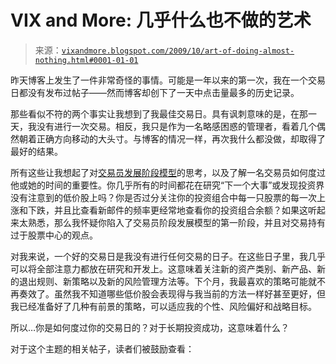 <!--yml

类别：未分类

日期：2024-05-18 17:27:09

-->

# VIX and More: 几乎什么也不做的艺术

> 来源：[`vixandmore.blogspot.com/2009/10/art-of-doing-almost-nothing.html#0001-01-01`](http://vixandmore.blogspot.com/2009/10/art-of-doing-almost-nothing.html#0001-01-01)

昨天博客上发生了一件非常奇怪的事情。可能是一年以来的第一次，我在一个交易日都没有发布过帖子——然而博客却创下了一天中点击量最多的历史记录。

那些看似不符的两个事实让我想到了我最佳交易日。具有讽刺意味的是，在那一天，我没有进行一次交易。相反，我只是作为一名略感困惑的管理者，看着几个偶然朝着正确方向移动的大头寸。与博客的情况一样，再次我什么都没做，却取得了最好的结果。

所有这些让我想起了对[交易员发展阶段模型](http://vixandmore.blogspot.com/search/label/trader%20development%20stage%20model)的思考，以及了解一名交易员如何度过他或她的时间的重要性。你几乎所有的时间都花在研究“下一个大事”或发现投资界没有注意到的低价股上吗？你是否过分关注你的投资组合中每一只股票的每一次上涨和下跌，并且比查看新邮件的频率更经常地查看你的投资组合余额？如果这听起来太熟悉，那么我怀疑你陷入了交易员阶段发展模型的第一阶段，并且对交易持有过于股票中心的观点。

对我来说，一个好的交易日是我没有进行任何交易的日子。在这些日子里，我几乎可以将全部注意力都放在研究和开发上。这意味着关注新的资产类别、新产品、新的退出规则、新策略以及新的风险管理方法等。下个月，我最喜欢的策略可能就不再奏效了。虽然我不知道哪些低价股会表现得与我当前的方法一样好甚至更好，但我已经准备好了几种有前景的策略，可以适应我的个性、风险偏好和战略目标。

所以…你是如何度过你的交易日的？对于长期投资成功，这意味着什么？

对于这个主题的相关帖子，读者们被鼓励查看：
